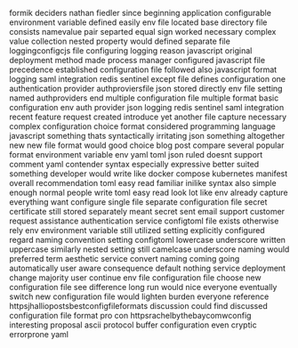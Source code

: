 formik deciders nathan fiedler since beginning application configurable environment variable defined easily env file located base directory file consists namevalue pair separted equal sign worked necessary complex value collection nested property would defined separate file loggingconfigcjs file configuring logging reason javascript original deployment method made process manager configured javascript file precedence established configuration file followed also javascript format logging saml integration redis sentinel except file defines configuration one authentication provider authproviersfile json stored directly env file setting named authproviders end multiple configuration file multiple format basic configuration env auth provider json logging redis sentinel saml integration recent feature request created introduce yet another file capture necessary complex configuration choice format considered programming language javascript something thats syntactically irritating json something altogether new new file format would good choice blog post compare several popular format environment variable env yaml toml json ruled doesnt support comment yaml contender syntax especially expressive better suited something developer would write like docker compose kubernetes manifest overall recommendation toml easy read familiar inilike syntax also simple enough normal people write toml easy read look lot like env already capture everything want configure single file separate configuration file secret certificate still stored separately meant secret sent email support customer request assistance authentication service configtoml file exists otherwise rely env environment variable still utilized setting explicitly configured regard naming convention setting configtoml lowercase underscore written uppercase similarly nested setting still camelcase underscore naming would preferred term aesthetic service convert naming coming going automatically user aware consequence default nothing service deployment change majority user continue env file configuration file choose new configuration file see difference long run would nice everyone eventually switch new configuration file would lighten burden everyone reference httpsjhalliopostsbestconfigfileformats discussion could find discussed configuration file format pro con httpsrachelbythebaycomwconfig interesting proposal ascii protocol buffer configuration even cryptic errorprone yaml